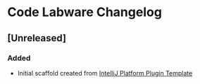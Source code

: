 <!-- Keep a Changelog guide -> https://keepachangelog.com -->

# Code Labware Changelog

## [Unreleased]
### Added
- Initial scaffold created from [IntelliJ Platform Plugin Template](https://github.com/JetBrains/intellij-platform-plugin-template)
